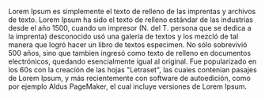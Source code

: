 Lorem Ipsum es simplemente el texto de relleno de las imprentas y archivos de texto. Lorem Ipsum ha sido el
 texto de relleno estándar de las industrias desde el año 1500, cuando un impresor (N. del T. persona que se 
 dedica a la imprenta) desconocido usó una galería de textos y los mezcló de tal manera que logró hacer un 
 libro de textos especimen. No sólo sobrevivió 500 años, sino que tambien ingresó como texto de relleno en 
 documentos electrónicos, quedando esencialmente igual al original. Fue popularizado en los 60s con la 
 creación de las hojas "Letraset", las cuales contenian pasajes de Lorem Ipsum, y más recientemente con 
 software de autoedición, como por ejemplo Aldus PageMaker, el cual incluye versiones de Lorem Ipsum.